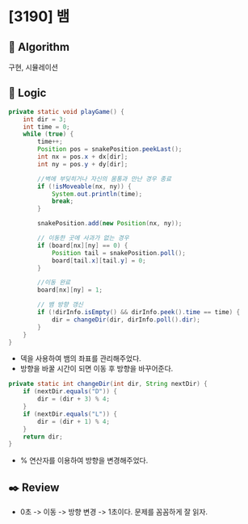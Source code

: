 # [3190] 뱀

## :pushpin: **Algorithm**

구현, 시뮬레이션

## :round_pushpin: **Logic**

```java
private static void playGame() {
	int dir = 3;
	int time = 0;
	while (true) {
		time++;
		Position pos = snakePosition.peekLast();
		int nx = pos.x + dx[dir];
		int ny = pos.y + dy[dir];

		//벽에 부딪히거나 자신의 몸통과 만난 경우 종료
		if (!isMoveable(nx, ny)) {
			System.out.println(time);
			break;
		}

		snakePosition.add(new Position(nx, ny));

		// 이동한 곳에 사과가 없는 경우
		if (board[nx][ny] == 0) {
			Position tail = snakePosition.poll();
			board[tail.x][tail.y] = 0;
		}

		//이동 완료
		board[nx][ny] = 1;

		// 뱀 방향 갱신
		if (!dirInfo.isEmpty() && dirInfo.peek().time == time) {
			dir = changeDir(dir, dirInfo.poll().dir);
		}
	}
}
```

- 덱을 사용하여 뱀의 좌표를 관리해주었다.
- 방향을 바꿀 시간이 되면 이동 후 방향을 바꾸어준다.

```java
private static int changeDir(int dir, String nextDir) {
	if (nextDir.equals("D")) {
		dir = (dir + 3) % 4;
	}
	if (nextDir.equals("L")) {
		dir = (dir + 1) % 4;
	}
	return dir;
}
```

- % 연산자를 이용하여 방향을 변경해주었다.

## :black_nib: **Review**

- 0초 -> 이동 -> 방향 변경 -> 1초이다. 문제를 꼼꼼하게 잘 읽자.

